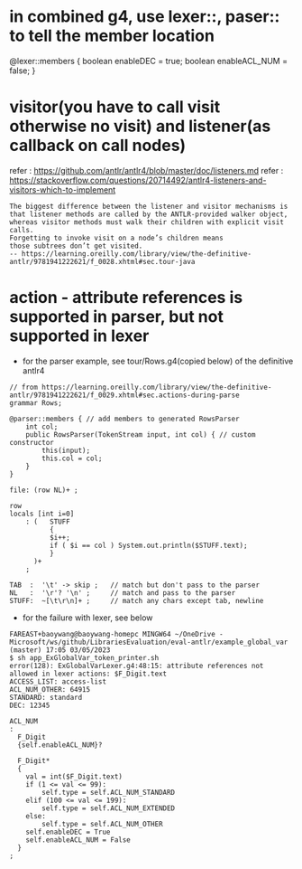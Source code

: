 # in combined g4, use lexer::, paser:: to tell the member location
@lexer::members {
boolean enableDEC = true;
boolean enableACL_NUM = false;
}

# visitor(you have to call visit otherwise no visit) and listener(as callback on call nodes)
refer : https://github.com/antlr/antlr4/blob/master/doc/listeners.md
refer : https://stackoverflow.com/questions/20714492/antlr4-listeners-and-visitors-which-to-implement
```
The biggest difference between the listener and visitor mechanisms is 
that listener methods are called by the ANTLR-provided walker object, 
whereas visitor methods must walk their children with explicit visit calls. 
Forgetting to invoke visit on a node’s children means 
those subtrees don’t get visited.
-- https://learning.oreilly.com/library/view/the-definitive-antlr/9781941222621/f_0028.xhtml#sec.tour-java
```

# action - attribute references is supported in parser, but not supported in lexer
- for the parser example, see tour/Rows.g4(copied below) of the definitive antlr4
```
// from https://learning.oreilly.com/library/view/the-definitive-antlr/9781941222621/f_0029.xhtml#sec.actions-during-parse
grammar Rows;

@parser::members { // add members to generated RowsParser
    int col;
    public RowsParser(TokenStream input, int col) { // custom constructor
        this(input);
        this.col = col;
    }
}

file: (row NL)+ ;

row
locals [int i=0]
    : (   STUFF
          {
          $i++;
          if ( $i == col ) System.out.println($STUFF.text);
          }
      )+
    ;

TAB  :  '\t' -> skip ;   // match but don't pass to the parser
NL   :  '\r'? '\n' ;     // match and pass to the parser
STUFF:  ~[\t\r\n]+ ;     // match any chars except tab, newline
```
- for the failure with lexer, see below
```
FAREAST+baoywang@baoywang-homepc MINGW64 ~/OneDrive - Microsoft/ws/github/LibrariesEvaluation/eval-antlr/example_global_var (master) 17:05 03/05/2023
$ sh app_ExGlobalVar_token_printer.sh 
error(128): ExGlobalVarLexer.g4:48:15: attribute references not allowed in lexer actions: $F_Digit.text
ACCESS_LIST: access-list
ACL_NUM_OTHER: 64915
STANDARD: standard
DEC: 12345

ACL_NUM
:
  F_Digit
  {self.enableACL_NUM}?

  F_Digit*
  {
    val = int($F_Digit.text)
    if (1 <= val <= 99):
        self.type = self.ACL_NUM_STANDARD
    elif (100 <= val <= 199):
        self.type = self.ACL_NUM_EXTENDED
    else:
        self.type = self.ACL_NUM_OTHER
    self.enableDEC = True
    self.enableACL_NUM = False
  }
;
```
